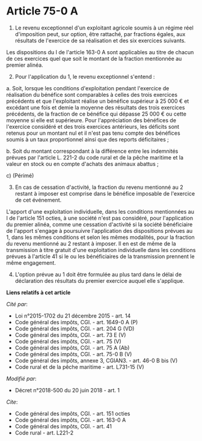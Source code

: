 # Article 75-0 A

1. Le revenu exceptionnel d'un exploitant agricole soumis à un régime réel d'imposition peut, sur option, être rattaché, par
fractions égales, aux résultats de l'exercice de sa réalisation et des six exercices suivants.

Les dispositions du I de l'article 163-0 A sont applicables au titre de chacun de ces exercices quel que soit le montant de
la fraction mentionnée au premier alinéa.

2. Pour l'application du 1, le revenu exceptionnel s'entend :

a. Soit, lorsque les conditions d'exploitation pendant l'exercice de réalisation du bénéfice sont comparables à celles des
trois exercices précédents et que l'exploitant réalise un bénéfice supérieur à 25 000 € et excédant une fois et demie la
moyenne des résultats des trois exercices précédents, de la fraction de ce bénéfice qui dépasse 25 000 € ou cette moyenne si
elle est supérieure. Pour l'appréciation des bénéfices de l'exercice considéré et des trois exercices antérieurs, les
déficits sont retenus pour un montant nul et il n'est pas tenu compte des bénéfices soumis à un taux proportionnel ainsi que
des reports déficitaires ;

b. Soit du montant correspondant à la différence entre les indemnités prévues par l'article L. 221-2 du code rural et de la
pêche maritime et la valeur en stock ou en compte d'achats des animaux abattus ;

c) (Périmé)

3. En cas de cessation d'activité, la fraction du revenu mentionné au 2 restant à imposer est comprise dans le bénéfice
imposable de l'exercice de cet événement.

L'apport d'une exploitation individuelle, dans les conditions mentionnées au I de l'article 151 octies, à une société n'est
pas considéré, pour l'application du premier alinéa, comme une cessation d'activité si la société bénéficiaire de l'apport
s'engage à poursuivre l'application des dispositions prévues au 1, dans les mêmes conditions et selon les mêmes modalités,
pour la fraction du revenu mentionné au 2 restant à imposer. Il en est de même de la transmission à titre gratuit d'une
exploitation individuelle dans les conditions prévues à l'article 41 si le ou les bénéficiaires de la transmission prennent
le même engagement.

4. L'option prévue au 1 doit être formulée au plus tard dans le délai de déclaration des résultats du premier exercice auquel
elle s'applique.

**Liens relatifs à cet article**

_Cité par_:

  - Loi n°2015-1702 du 21 décembre 2015 - art. 14
  - Code général des impôts, CGI. - art. 1649-0 A (P)
  - Code général des impôts, CGI. - art. 204 G (VD)
  - Code général des impôts, CGI. - art. 73 E (V)
  - Code général des impôts, CGI. - art. 75 (V)
  - Code général des impôts, CGI. - art. 75 A (Ab)
  - Code général des impôts, CGI. - art. 75-0 B (V)
  - Code général des impôts, annexe 3, CGIAN3. - art. 46-0 B bis (V)
  - Code rural et de la pêche maritime - art. L731-15 (V)

_Modifié par_:

  - Décret n°2018-500 du 20 juin 2018 - art. 1

_Cite_:

  - Code général des impôts, CGI. - art. 151 octies
  - Code général des impôts, CGI. - art. 163-0 A
  - Code général des impôts, CGI. - art. 41
  - Code rural - art. L221-2
